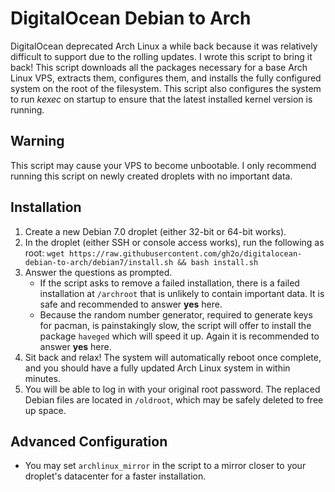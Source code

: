 DigitalOcean Debian to Arch
===========================
DigitalOcean deprecated Arch Linux a while back because it was relatively
difficult to support due to the rolling updates. I wrote this script to
bring it back! This script downloads all the packages necessary for a base
Arch Linux VPS, extracts them, configures them, and installs the fully
configured system on the root of the filesystem. This script also configures
the system to run *kexec* on startup to ensure that the latest installed
kernel version is running.

Warning
-------
This script may cause your VPS to become unbootable. I only recommend
running this script on newly created droplets with no important data.

Installation
------------
1. Create a new Debian 7.0 droplet (either 32-bit or 64-bit works).
2. In the droplet (either SSH or console access works),
   run the following as root:
    ```wget https://raw.githubusercontent.com/gh2o/digitalocean-debian-to-arch/debian7/install.sh && bash install.sh```
3. Answer the questions as prompted.
    * If the script asks to remove a failed installation,
      there is a failed installation at `/archroot` that is
      unlikely to contain important data. It is safe and
      recommended to answer **yes** here.
    * Because the random number generator, required to
      generate keys for pacman, is painstakingly slow,
      the script will offer to install the package `haveged`
      which will speed it up. Again it is recommended to
      answer **yes** here.
4. Sit back and relax! The system will automatically reboot once complete,
   and you should have a fully updated Arch Linux system in within minutes.
5. You will be able to log in with your original root password. The replaced
   Debian files are located in `/oldroot`, which may be safely deleted to
   free up space.

Advanced Configuration
----------------------
* You may set `archlinux_mirror` in the script to a mirror closer to your
  droplet's datacenter for a faster installation.
